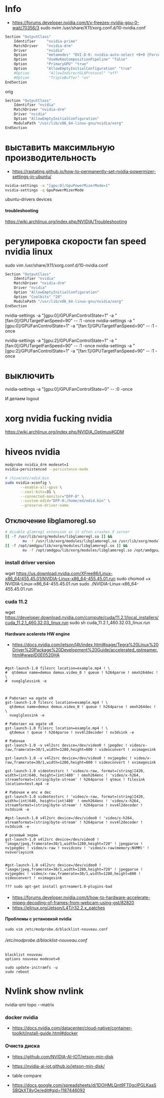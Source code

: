 # Info
- https://forums.developer.nvidia.com/t/x-freezes-nvidia-gpu-0-wait/70356/3
sudo nvim /usr/share/X11/xorg.conf.d/10-nvidia.conf


```bash
Section "OutputClass"
    Identifier     "nvidia-prime"
    MatchDriver    "nvidia-drm"
    Driver         "nvidia"
    Option         "metamodes" "DVI-D-0: nvidia-auto-select +0+0 {ForceCompositionPipeline=On}"
    Option         "UseNvKmsCompositionPipeline" "false"
    Option         "PrimaryGPU" "true"
    Option         "AllowEmptyInitialConfiguration" "true"
    #Option         "AllowIndirectGLXProtocol" "off"
    #Option         "TripleBuffer" "on"
EndSection
```

orig

```bash
Section "OutputClass"
    Identifier "nvidia"
    MatchDriver "nvidia-drm"
    Driver "nvidia"
    Option "AllowEmptyInitialConfiguration"
    ModulePath "/usr/lib/x86_64-linux-gnu/nvidia/xorg"
EndSection
```

# выставить максимльную производительность

- https://rastating.github.io/how-to-permanently-set-nvidia-powermizer-settings-in-ubuntu/

```bash
nvidia-settings -a "[gpu:0]/GpuPowerMizerMode=1"
nvidia-settings -q GpuPowerMizerMode
```

ubuntu-drivers devices

#### troubleshooting

https://wiki.archlinux.org/index.php/NVIDIA/Troubleshooting

# регулировка скорости fan speed nvidia linux
sudo vim /usr/share/X11/xorg.conf.d/10-nvidia.conf

```bash
Section "OutputClass"
    Identifier "nvidia"
    MatchDriver "nvidia-drm"
    Driver "nvidia"
    Option "AllowEmptyInitialConfiguration"
    Option "Coolbits" "28"
    ModulePath "/usr/lib/x86_64-linux-gnu/nvidia/xorg"
EndSection
```

nvidia-settings -a "[gpu:0]/GPUFanControlState=1" -a "[fan:0]/GPUTargetFanSpeed=90" --  :1 -once
nvidia-settings -a "[gpu:0]/GPUFanControlState=1" -a "[fan:1]/GPUTargetFanSpeed=90" --  :1 -once

nvidia-settings -a "[gpu:2]/GPUFanControlState=1" -a "[fan:0]/GPUTargetFanSpeed=90" --  :1 -once
nvidia-settings -a "[gpu:2]/GPUFanControlState=1" -a "[fan:1]/GPUTargetFanSpeed=90" --  :1 -once

# выключить
nvidia-settings -a "[gpu:0]/GPUFanControlState=0" -- :0 -once

И делаем logout

# xorg nvidia fucking nvidia
https://wiki.archlinux.org/index.php/NVIDIA_Optimus#GDM

# hiveos nvidia

```bash
modprobe nvidia_drm modeset=1
nvidia-persistenced --persistence-mode
```

```bash
# /hive/etc/edid.bin
sudo nvidia-xconfig \
       --enable-all-gpus \
       --cool-bits=31 \
       --connected-monitor="DFP-0" \
       --custom-edid="DFP-0:/home/ed/edid.bin" \
       --preserve-driver-name
```

## Отключение libglamoregl.so

```bash
# disable glamregl extension as it often crashes X server
[[ -f /usr/lib/xorg/modules/libglamoregl.so ]] &&
        mv -f /usr/lib/xorg/modules/libglamoregl.so /usr/lib/xorg/modules/libglamoregl.so.disabled
[[ -f /opt/amdgpu/lib/xorg/modules/libglamoregl.so ]] &&
        mv -f /opt/amdgpu/lib/xorg/modules/libglamoregl.so /opt/amdgpu/lib/xorg/modules/libglamoregl.so.disabled
```


### install driver version
wget https://us.download.nvidia.com/XFree86/Linux-x86_64/455.45.01/NVIDIA-Linux-x86_64-455.45.01.run
sudo chomod +x NVIDIA-Linux-x86_64-455.45.01.run
sudo ./NVIDIA-Linux-x86_64-455.45.01.run

### cuda 11.2
wget https://developer.download.nvidia.com/compute/cuda/11.2.1/local_installers/cuda_11.2.1_460.32.03_linux.run
sudo sh cuda_11.2.1_460.32.03_linux.run


#### Hardware acelerete HW engine

- https://docs.nvidia.com/jetson/l4t/index.html#page/Tegra%20Linux%20Driver%20Package%20Development%20Guide/accelerated_gstreamer.html#wwpID0E0520HA

```

#gst-launch-1.0 filesrc location=example.mp4 ! \
#  qtdemux name=demux demux.video_0 ! queue ! h264parse ! omxh264dec ! \
#  nveglglessink -e



# Работает на ogate v8
gst-launch-1.0 filesrc location=example.mp4 ! \
  qtdemux name=demux demux.video_0 ! queue ! h264parse ! omxh264dec ! \
  nveglglessink -e

# Работает на ogate v8
gst-launch-1.0 filesrc location=example.mp4 ! \
  qtdemux ! queue ! h264parse ! nvv4l2decoder ! nv3dsink -e

# Рабочая
gst-launch-1.0 -v v4l2src device=/dev/video0 ! jpegdec ! video/x-raw,framerate=30/1,width=1280,height=800 ! videoconvert ! xvimagesink

gst-launch-1.0 -v v4l2src device=/dev/video0 ! nvjpegdec ! video/x-raw,framerate=30/1,width=1280,height=800 ! videoconvert ! xvimagesink

gst-launch-1.0 videotestsrc ! 'video/x-raw, format=(string)I420, width=(int)640, height=(int)480' ! omxh264enc ! 'video/x-h264, streamformat=(string)byte-stream' ! h264parse ! qtmux ! filesink location=test.mp4 -e

# Рабочая и enc и dec
gst-launch-1.0 videotestsrc ! 'video/x-raw, format=(string)I420, width=(int)640, height=(int)480' ! omxh264enc ! 'video/x-h264, streamformat=(string)byte-stream' ! h264parse ! nvv4l2decoder ! nv3dsink -e

#gst-launch-1.0 v4l2src device=/dev/video0 ! 'video/x-h264, streamformat=(string)byte-stream' ! h264parse ! nvv4l2decoder ! nv3dsink -e

# розовый экран
gst-launch-1.0 v4l2src device=/dev/video0 ! "image/jpeg,framerate=30/1,width=1280,height=720" ! jpegparse ! nvjpegdec ! video/x-raw ! nvvidconv ! 'video/x-raw(memory:NVMM)' ! nvoverlaysink


#gst-launch-1.0 v4l2src device=/dev/video0 ! "image/jpeg,framerate=30/1,width=1280,height=720" ! jpegparse ! nvjpegdec ! video/x-raw,framerate=30/1,width=1280,height=800 ! videoconvert ! xvimagesink

??? sudo apt-get install gstreamer1.0-plugins-bad
```

####

- https://forums.developer.nvidia.com/t/how-to-hardware-accelerate-mjpeg-decoding-of-frames-from-webcam-using-gst/82820
- https://elinux.org/Jetson/L4T/r32.2.x_patches

#### Проблемы с установкой nvidia

```
sudo vim /etc/modprobe.d/blacklist-nouveau.conf
```

###### /etc/modprobe.d/blacklist-nouveau.conf
```
blacklist nouveau
options nouveau modeset=0
```

```
sudo update-initramfs -u
sudo reboot
```

# Nvlink show nvlink
nvidia-smi topo --matrix

### docker nvidia

- https://docs.nvidia.com/datacenter/cloud-native/container-toolkit/install-guide.html#docker

### Очиста диска

- https://github.com/NVIDIA-AI-IOT/jetson-min-disk
- https://nvidia-ai-iot.github.io/jetson-min-disk/

- table compare
- https://docs.google.com/spreadsheets/d/1DOHMLQnt9FT0gclPGLKaaSSBQkXT8yOe/edit#gid=1187446092

